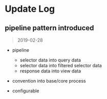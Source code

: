# Update Log

## pipeline pattern introduced

> 2019-02-28

- pipeline

  - selector data into query data
  - selector data into filtered selector data
  - response data into view data

- convention into base/core process

- configurable
